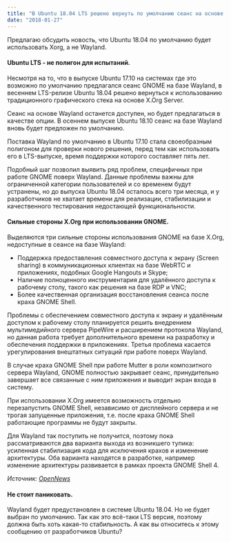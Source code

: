 ```yaml
---
title: "В Ubuntu 18.04 LTS решено вернуть по умолчанию сеанс на основе X.Org"
date: "2018-01-27"
---
```


Предлагаю обсудить новость, что Ubuntu 18.04 по умолчанию будет использовать Xorg, а не Wayland.

#### Ubuntu LTS - не полигон для испытаний. 

Несмотря на то, что в выпуске Ubuntu 17.10 на системах где это возможно по умолчанию предлагался сеанс GNOME на базе Wayland, в весеннем LTS-релизе Ubuntu 18.04 решено вернуться к использованию традиционного графического стека на основе X.Org Server.

Сеанс на основе Wayland останется доступен, но будет предлагаться в качестве опции. В осеннем выпуске Ubuntu 18.10 сеанс на базе Wayland вновь будет предложен по умолчанию.

Поставка Wayland по умолчанию в Ubuntu 17.10 стала своеобразным полигоном для проверки нового решения, перед тем как использовать его в LTS-выпуске, время поддержки которого составляет пять лет.

Подобный шаг позволил выявить ряд проблем, специфичных при работе GNOME поверх Wayland. Данные проблемы важны для ограниченной категории пользователей и со временем будут устранены, но до выпуска Ubuntu 18.04 осталось всего три месяца, и у разработчиков не хватает времени для реализации, стабилизации и качественного тестирования недостающей функциональности.

#### Сильные стороны X.Org при использовании GNOME.

Выделяются три сильные стороны использования GNOME на базе X.Org, недоступные в сеансе на базе Wayland:

- Поддержка предоставления совместного доступа к экрану (Screen sharing) в коммуникационных клиентах на базе WebRTC и приложениях, подобных Google Hangouts и Skype;
- Наличие полноценного инструментария для удалённого доступа к рабочему столу, такого как решения на базе RDP и VNC;
- Более качественная организация восстановления сеанса после краха GNOME Shell.

Проблемы с обеспечением совместного доступа к экрану и удалённым доступом к рабочему столу планируется решить внедрением мультимедийного сервера PipeWire и расширением протокола Wayland, но данная работа требует дополнительного времени на разработку и обеспечения поддержки в приложениях. Третья проблема касается урегулирования внештатных ситуаций при работе поверх Wayland.

В случае краха GNOME Shell при работе Mutter в роли композитного сервера Wayland, GNOME полностью закрывает сеанс, принудительно завершает все связанные с ним приложения и выводит экран входа в систему.

При использовании X.Org имеется возможность отдельно перезапустить GNOME Shell, независимо от дисплейного сервера и не трогая запущенные приложения, т.е. после краха GNOME Shell работающие программы не будут закрыты.

Для Wayland так поступить не получится, поэтому пока рассматриваются два варианта выхода из возникшего тупика: усиленная стабилизация кода для исключения крахов и изменение архитектуры. Оба варианта находятся в разработке, например изменение архитектуры развивается в рамках проекта GNOME Shell 4.

_Источник: [OpenNews](http://opennet.ru/opennews/art.shtml?num=47967)_

#### Не стоит паниковать.

Wayland будет предустановлен в системе Ubuntu 18.04. Но не будет выбран по умолчанию. Так как это всё-таки LTS версия, поэтому должна быть хоть какая-то стабильность. А как вы относитесь к этому сообщению от разработчиков Ubuntu?

